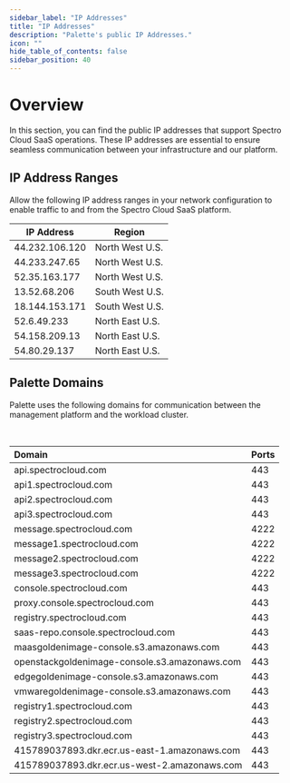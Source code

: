 ```yaml
---
sidebar_label: "IP Addresses"
title: "IP Addresses"
description: "Palette's public IP Addresses."
icon: ""
hide_table_of_contents: false
sidebar_position: 40
---
```

 
 # Overview

 In this section, you can find the public IP addresses that support Spectro Cloud SaaS operations. These IP addresses are essential to ensure seamless communication between your infrastructure and our platform.

## IP Address Ranges


Allow the following IP address ranges in your network configuration to enable traffic to and from the Spectro Cloud SaaS platform.

| **IP Address**| **Region** | 
|---|---|
|44.232.106.120 | North West U.S. |
|44.233.247.65  | North West U.S. |
|52.35.163.177  | North West U.S. |
|13.52.68.206   | South West U.S. |
|18.144.153.171 | South West U.S. |
|52.6.49.233 | North East U.S. |
|54.158.209.13 | North East U.S. |
|54.80.29.137 | North East U.S. |


## Palette Domains

Palette uses the following domains for communication between the management platform and the workload cluster.

<br />



|Domain |Ports |
|:---------------|:---------|
|api.spectrocloud.com |443 |
|api1.spectrocloud.com |443 |
|api2.spectrocloud.com |443 |
|api3.spectrocloud.com |443 |
|message.spectrocloud.com |4222 |
|message1.spectrocloud.com |4222 |
|message2.spectrocloud.com |4222 |
|message3.spectrocloud.com |4222 |
|console.spectrocloud.com |443 |
|proxy.console.spectrocloud.com |443 |
|registry.spectrocloud.com |443 |
|saas-repo.console.spectrocloud.com |443 |
|maasgoldenimage-console.s3.amazonaws.com |443 |
|openstackgoldenimage-console.s3.amazonaws.com |443 |
|edgegoldenimage-console.s3.amazonaws.com |443 |
|vmwaregoldenimage-console.s3.amazonaws.com |443 |
| registry1.spectrocloud.com |443 |
| registry2.spectrocloud.com |443 |
| registry3.spectrocloud.com |443 |
| 415789037893.dkr.ecr.us-east-1.amazonaws.com |443 |
| 415789037893.dkr.ecr.us-west-2.amazonaws.com |443 |


